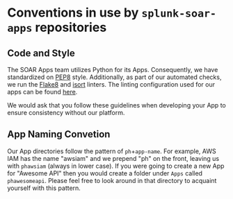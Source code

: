 # Conventions in use by ```splunk-soar-apps``` repositories

## Code and Style
The SOAR Apps team utilizes Python for its Apps. Consequently, we have standardized on [PEP8](https://www.python.org/dev/peps/pep-0008/) style. Additionally, as part of our automated checks, we run the [Flake8](http://flake8.pycqa.org/en/latest/) and [isort](https://pycqa.github.io/isort/) linters. The linting configuration used for our apps can be found [here](https://github.com/phantomcyber/dev-cicd-tools/blob/main/lint-configs/tox.ini).

We would ask that you follow these guidelines when developing your App to ensure consistency without our platform.

## App Naming Convetion
Our App directories follow the pattern of `ph`+`app-name`. For example, AWS IAM has the name "awsiam" and we prepend "ph" on the front, leaving us with `phawsiam` (always in lower case).  If you were going to create a new App for "Awesome API" then you would create a folder under `Apps` called `phawesomeapi`. Please feel free to look around in that directory to acquaint yourself with this pattern.

